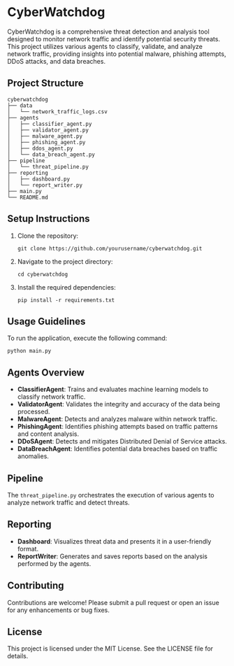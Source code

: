 # CyberWatchdog

CyberWatchdog is a comprehensive threat detection and analysis tool designed to monitor network traffic and identify potential security threats. This project utilizes various agents to classify, validate, and analyze network traffic, providing insights into potential malware, phishing attempts, DDoS attacks, and data breaches.

## Project Structure

```
cyberwatchdog
├── data
│   └── network_traffic_logs.csv
├── agents
│   ├── classifier_agent.py
│   ├── validator_agent.py
│   ├── malware_agent.py
│   ├── phishing_agent.py
│   ├── ddos_agent.py
│   └── data_breach_agent.py
├── pipeline
│   └── threat_pipeline.py
├── reporting
│   ├── dashboard.py
│   └── report_writer.py
├── main.py
└── README.md
```

## Setup Instructions

1. Clone the repository:
   ```
   git clone https://github.com/yourusername/cyberwatchdog.git
   ```
2. Navigate to the project directory:
   ```
   cd cyberwatchdog
   ```
3. Install the required dependencies:
   ```
   pip install -r requirements.txt
   ```

## Usage Guidelines

To run the application, execute the following command:
```
python main.py
```

## Agents Overview

- **ClassifierAgent**: Trains and evaluates machine learning models to classify network traffic.
- **ValidatorAgent**: Validates the integrity and accuracy of the data being processed.
- **MalwareAgent**: Detects and analyzes malware within network traffic.
- **PhishingAgent**: Identifies phishing attempts based on traffic patterns and content analysis.
- **DDoSAgent**: Detects and mitigates Distributed Denial of Service attacks.
- **DataBreachAgent**: Identifies potential data breaches based on traffic anomalies.

## Pipeline

The `threat_pipeline.py` orchestrates the execution of various agents to analyze network traffic and detect threats.

## Reporting

- **Dashboard**: Visualizes threat data and presents it in a user-friendly format.
- **ReportWriter**: Generates and saves reports based on the analysis performed by the agents.

## Contributing

Contributions are welcome! Please submit a pull request or open an issue for any enhancements or bug fixes.

## License

This project is licensed under the MIT License. See the LICENSE file for details.